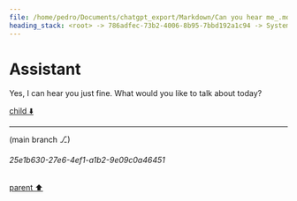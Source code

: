 ```yaml
---
file: /home/pedro/Documents/chatgpt_export/Markdown/Can you hear me_.md
heading_stack: <root> -> 786adfec-73b2-4006-8b95-7bbd192a1c94 -> System -> 2475ebf7-5b3d-41d4-b580-09934b5a9cda -> System -> b48edbbd-4a82-4a60-b20b-3ec7f62f16d1 -> User -> 28954dbb-ee2c-4b35-bf52-d3204220c813 -> Assistant
---
```

# Assistant

Yes, I can hear you just fine. What would you like to talk about today?

[child ⬇️](#25e1b630-27e6-4ef1-a1b2-9e09c0a46451)

---

(main branch ⎇)
###### 25e1b630-27e6-4ef1-a1b2-9e09c0a46451
[parent ⬆️](#28954dbb-ee2c-4b35-bf52-d3204220c813)
